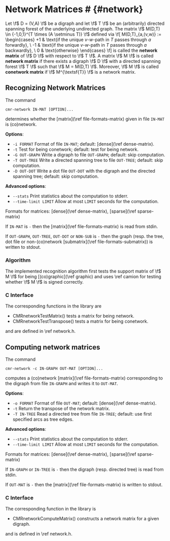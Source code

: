 # Network Matrices # {#network}

Let \f$ D = (V,A) \f$ be a digraph and let \f$ T \f$ be an (arbitrarily) directed spanning forest of the underlying undirected graph.
The matrix \f$ M(D,T) \in \{-1,0,1\}^{T \times (A \setminus T)} \f$ defined via
\f[
  M(D,T)_{a,(v,w)} := \begin{cases}
    +1 & \text{if the unique $v$-$w$-path in $T$ passes through $a$ forwardly}, \\
    -1 & \text{if the unique $v$-$w$-path in $T$ passes through $a$ backwardly}, \\
    0  & \text{otherwise}
  \end{cases}
\f]
is called the **network matrix** of \f$ D \f$ with respect to \f$ T \f$.
A matrix \f$ M \f$ is called **network matrix** if there exists a digraph \f$ D \f$ with a directed spanning forest \f$ T \f$ such that \f$ M = M(D,T) \f$.
Moreover, \f$ M \f$ is called **conetwork matrix** if \f$ M^{\textsf{T}} \f$ is a network matrix.


## Recognizing Network Matrices ##

The command

    cmr-network IN-MAT [OPTION]...

determines whether the [matrix](\ref file-formats-matrix) given in file `IN-MAT` is (co)network.

**Options**:
  - `-i FORMAT`    Format of file `IN-MAT`; default: [dense](\ref dense-matrix).
  - `-t`           Test for being conetwork; default: test for being network.
  - `-G OUT-GRAPH` Write a digraph to file `OUT-GRAPH`; default: skip computation.
  - `-T OUT-TREE`  Write a directed spanning tree to file `OUT-TREE`; default: skip computation.
  - `-D OUT-DOT`   Write a dot file `OUT-DOT` with the digraph and the directed spanning tree; default: skip computation.

**Advanced options**:
  - `--stats`            Print statistics about the computation to stderr.
  - `--time-limit LIMIT` Allow at most `LIMIT` seconds for the computation.

Formats for matrices: [dense](\ref dense-matrix), [sparse](\ref sparse-matrix)

If `IN-MAT` is `-` then the [matrix](\ref file-formats-matrix) is read from stdin.

If `OUT-GRAPH`, `OUT-TREE`, `OUT-DOT` or `NON-SUB` is `-` then the graph (resp. the tree, dot file or non-(co)network [submatrix](\ref file-formats-submatrix)) is written to stdout.

### Algorithm ###

The implemented recognition algorithm first tests the support matrix of \f$ M \f$ for being [(co)graphic](\ref graphic) and uses \ref camion for testing whether \f$ M \f$ is signed correctly.

### C Interface ###

The corresponding functions in the library are

  - CMRnetworkTestMatrix() tests a matrix for being network.
  - CMRnetworkTestTranspose() tests a matrix for being conetwork.

and are defined in \ref network.h.


## Computing network matrices ##

The command

    cmr-network -c IN-GRAPH OUT-MAT [OPTION]...

computes a (co)network [matrix](\ref file-formats-matrix) corresponding to the digraph from file `IN-GRAPH` and writes it to `OUT-MAT`.

**Options**:
  - `-o FORMAT`    Format of file `OUT-MAT`; default: [dense](\ref dense-matrix).
  - `-t`           Return the transpose of the network matrix.
  - `-T IN-TREE`   Read a directed tree from file `IN-TREE`; default: use first specified arcs as tree edges.

**Advanced options**:
  - `--stats`            Print statistics about the computation to stderr.
  - `--time-limit LIMIT` Allow at most `LIMIT` seconds for the computation.

Formats for matrices: [dense](\ref dense-matrix), [sparse](\ref sparse-matrix)

If `IN-GRAPH` or `IN-TREE` is `-` then the digraph (resp. directed tree) is read from stdin.

If `OUT-MAT` is `-` then the [matrix](\ref file-formats-matrix) is written to stdout.

### C Interface ###

The corresponding function in the library is

  - CMRnetworkComputeMatrix() constructs a network matrix for a given digraph.

and is defined in \ref network.h.
